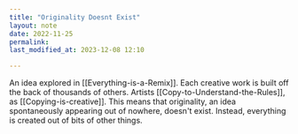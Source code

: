 ```yaml
---
title: "Originality Doesnt Exist"
layout: note
date: 2022-11-25
permalink:
last_modified_at: 2023-12-08 12:10

---
```


An idea explored in [[Everything-is-a-Remix]]. Each creative work is built off the back of thousands of others. Artists [[Copy-to-Understand-the-Rules]], as [[Copying-is-creative]].  This means that originality, an idea spontaneously appearing out of nowhere, doesn't exist. Instead, everything is created out of bits of other things. 
